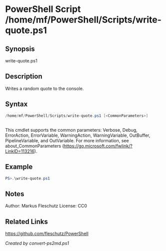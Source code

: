 # PowerShell Script /home/mf/PowerShell/Scripts/write-quote.ps1

## Synopsis
write-quote.ps1

## Description
Writes a random quote to the console.

## Syntax
```powershell
/home/mf/PowerShell/Scripts/write-quote.ps1 [<CommonParameters>]
```
## <CommonParameters>
This cmdlet supports the common parameters: Verbose, Debug, ErrorAction, ErrorVariable, WarningAction, WarningVariable, OutBuffer, PipelineVariable, and OutVariable. For more information, see about_CommonParameters (https://go.microsoft.com/fwlink/?LinkID=113216).

## Example
```powershell
PS>.\write-quote.ps1
```


## Notes
Author:  Markus Fleschutz
License: CC0

## Related Links
https://github.com/fleschutz/PowerShell

*Created by convert-ps2md.ps1*

